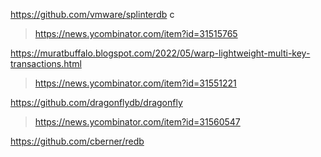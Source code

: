 https://github.com/vmware/splinterdb c
> https://news.ycombinator.com/item?id=31515765

https://muratbuffalo.blogspot.com/2022/05/warp-lightweight-multi-key-transactions.html
> https://news.ycombinator.com/item?id=31551221

https://github.com/dragonflydb/dragonfly
> https://news.ycombinator.com/item?id=31560547

https://github.com/cberner/redb